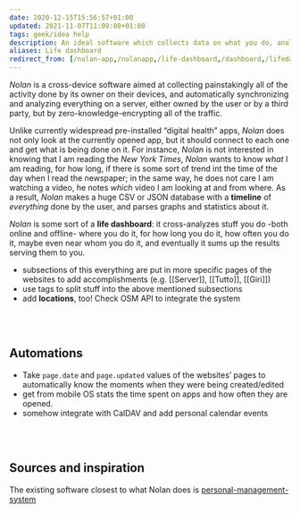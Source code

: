 ```yaml
---
date: 2020-12-15T15:56:57+01:00
updated: 2021-11-07T11:09:08+01:00
tags: geek/idea help
description: An ideal software which collects data on what you do, analyzing and showing you a summary of time you spend
aliases: Life dashboard
redirect_from: [/nolan-app,/nolanapp,/life-dashboard,/dashboard,/lifedashboard,/personal-management-system]
---
```

*Nolan* is a cross-device software aimed at collecting painstakingly all of the activity done by its owner on their devices, and automatically synchronizing and analyzing everything on a server, either owned by the user or by a third party, but by zero-knowledge-encrypting all of the traffic.

Unlike currently widespread pre-installed “digital health” apps, *Nolan* does not only look at the currently opened app, but it should connect to each one and get what is being done on it. For instance, *Nolan* is not interested in knowing that I am reading the *New York Times*, *Nolan* wants to know *what* I am reading, for how long, if there is some sort of trend int the time of the day when I read the newspaper; in the same way, he does not care I am watching a video, he notes *which* video I am looking at and from where.
As a result, *Nolan* makes a huge CSV or JSON database with a **timeline** of *everything* done by the user, and parses graphs and statistics about it.

*Nolan* is some sort of a **life dashboard**: it cross-analyzes stuff you do -both online and offline- where you do it, for how long you do it, how often you do it, maybe even near whom you do it, and eventually it sums up the results serving them to you.

- subsections of this everything are put in more specific pages of the websites to add accomplishments (e.g. [[Server]], [[Tutto]], [[Giri]])
- use tags to split stuff into the above mentioned subsections
- add **locations**, too! Check OSM API to integrate the system

<br>
<br>

## Automations

- Take `page.date` and `page.updated` values of the websites’ pages to automatically know the moments when they were being created/edited
- get from mobile OS stats the time spent on apps and how often they are opened.
- somehow integrate with CalDAV and add personal calendar events

<br>
<br>

## Sources and inspiration

The existing software closest to what Nolan does is [personal-management-system](https://github.com/Volmarg/personal-management-system 'personal-management-system’s source code on GitHub')